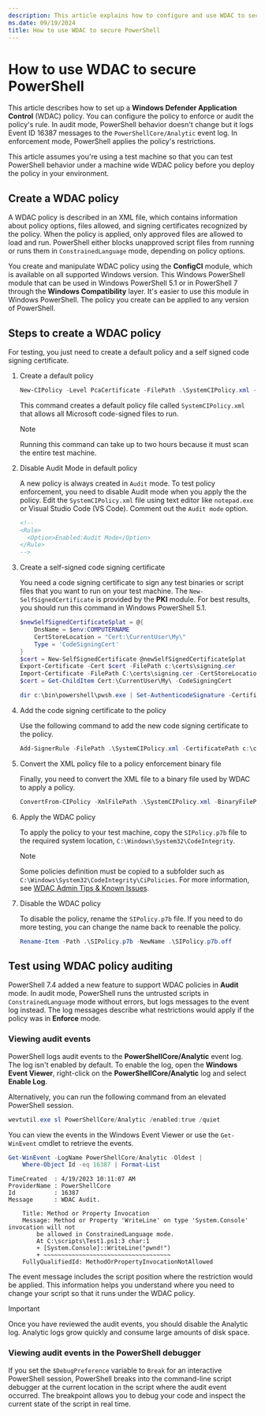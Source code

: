 ```yaml
---
description: This article explains how to configure and use WDAC to secure PowerShell.
ms.date: 09/19/2024
title: How to use WDAC to secure PowerShell
---
```

# How to use WDAC to secure PowerShell

This article describes how to set up a **Windows Defender Application Control** (WDAC) policy. You
can configure the policy to enforce or audit the policy's rule. In audit mode, PowerShell behavior
doesn't change but it logs Event ID 16387 messages to the `PowerShellCore/Analytic` event log. In
enforcement mode, PowerShell applies the policy's restrictions.

This article assumes you're using a test machine so that you can test PowerShell behavior
under a machine wide WDAC policy before you deploy the policy in your environment.

## Create a WDAC policy

A WDAC policy is described in an XML file, which contains information about policy options, files
allowed, and signing certificates recognized by the policy. When the policy is applied, only
approved files are allowed to load and run. PowerShell either blocks unapproved script files from
running or runs them in `ConstrainedLanguage` mode, depending on policy options.

You create and manipulate WDAC policy using the **ConfigCI** module, which is available on all
supported Windows version. This Windows PowerShell module that can be used in Windows PowerShell 5.1
or in PowerShell 7 through the **Windows Compatibility** layer. It's easier to use this module in
Windows PowerShell. The policy you create can be applied to any version of PowerShell.

## Steps to create a WDAC policy

For testing, you just need to create a default policy and a self signed code signing certificate.

1. Create a default policy

   ```powershell
   New-CIPolicy -Level PcaCertificate -FilePath .\SystemCIPolicy.xml -UserPEs
   ```

   This command creates a default policy file called `SystemCIPolicy.xml` that allows all Microsoft
   code-signed files to run.

   > [!NOTE]
   > Running this command can take up to two hours because it must scan the entire test machine.

1. Disable Audit Mode in default policy

   A new policy is always created in `Audit` mode. To test policy enforcement, you need to disable
   Audit mode when you apply the the policy. Edit the `SystemCIPolicy.xml` file using text editor
   like `notepad.exe` or Visual Studio Code (VS Code). Comment out the `Audit mode` option.

   ```XML
   <!--
   <Rule>
     <Option>Enabled:Audit Mode</Option>
   </Rule>
   -->
   ```

1. Create a self-signed code signing certificate

   You need a code signing certificate to sign any test binaries or script files that you want to
   run on your test machine. The `New-SelfSignedCertificate` is provided by the **PKI** module. For
   best results, you should run this command in Windows PowerShell 5.1.

   ```powershell
   $newSelfSignedCertificateSplat = @{
       DnsName = $env:COMPUTERNAME
       CertStoreLocation = "Cert:\CurrentUser\My\"
       Type = 'CodeSigningCert'
   }
   $cert = New-SelfSignedCertificate @newSelfSignedCertificateSplat
   Export-Certificate -Cert $cert -FilePath c:\certs\signing.cer
   Import-Certificate -FilePath C:\certs\signing.cer -CertStoreLocation "Cert:\CurrentUser\Root\"
   $cert = Get-ChildItem Cert:\CurrentUser\My\ -CodeSigningCert

   dir c:\bin\powershell\pwsh.exe | Set-AuthenticodeSignature -Certificate $cert
   ```

1. Add the code signing certificate to the policy

   Use the following command to add the new code signing certificate to the policy.

   ```powershell
   Add-SignerRule -FilePath .\SystemCIPolicy.xml -CertificatePath c:\certs\signing.cer -User
   ```

1. Convert the XML policy file to a policy enforcement binary file

   Finally, you need to convert the XML file to a binary file used by WDAC to apply a policy.

   ```powershell
   ConvertFrom-CIPolicy -XmlFilePath .\SystemCIPolicy.xml -BinaryFilePath .\SIPolicy.p7b
   ```

1. Apply the WDAC policy

   To apply the policy to your test machine, copy the `SIPolicy.p7b` file to the required system
   location, `C:\Windows\System32\CodeIntegrity`.

   > [!NOTE]
   > Some policies definition must be copied to a subfolder such as
   > `C:\Windows\System32\CodeIntegrity\CiPolicies`. For more information, see
   > [WDAC Admin Tips & Known Issues][01].

1. Disable the WDAC policy

   To disable the policy, rename the `SIPolicy.p7b` file. If you need to do more testing, you can
   change the name back to reenable the policy.

   ```powershell
   Rename-Item -Path .\SIPolicy.p7b -NewName .\SIPolicy.p7b.off
   ```

## Test using WDAC policy auditing

PowerShell 7.4 added a new feature to support WDAC policies in **Audit** mode. In audit mode,
PowerShell runs the untrusted scripts in `ConstrainedLanguage` mode without errors, but logs
messages to the event log instead. The log messages describe what restrictions would apply if the
policy was in **Enforce** mode.

### Viewing audit events

PowerShell logs audit events to the **PowerShellCore/Analytic** event log. The log isn't enabled by
default. To enable the log, open the **Windows Event Viewer**, right-click on the
**PowerShellCore/Analytic** log and select **Enable Log**.

Alternatively, you can run the following command from an elevated PowerShell session.

```powershell
wevtutil.exe sl PowerShellCore/Analytic /enabled:true /quiet
```

You can view the events in the Windows Event Viewer or use the `Get-WinEvent` cmdlet to retrieve the
events.

```powershell
Get-WinEvent -LogName PowerShellCore/Analytic -Oldest |
    Where-Object Id -eq 16387 | Format-List
```

```Output
TimeCreated  : 4/19/2023 10:11:07 AM
ProviderName : PowerShellCore
Id           : 16387
Message      : WDAC Audit.

    Title: Method or Property Invocation
    Message: Method or Property 'WriteLine' on type 'System.Console' invocation will not
        be allowed in ConstrainedLanguage mode.
        At C:\scripts\Test1.ps1:3 char:1
        + [System.Console]::WriteLine("pwnd!")
        + ~~~~~~~~~~~~~~~~~~~~~~~~~~~~~~~~~~~~
    FullyQualifiedId: MethodOrPropertyInvocationNotAllowed
```

The event message includes the script position where the restriction would be applied. This
information helps you understand where you need to change your script so that it runs under the WDAC
policy.

> [!IMPORTANT]
> Once you have reviewed the audit events, you should disable the Analytic log. Analytic logs grow
> quickly and consume large amounts of disk space.

### Viewing audit events in the PowerShell debugger

If you set the `$DebugPreference` variable to `Break` for an interactive PowerShell session,
PowerShell breaks into the command-line script debugger at the current location in the script where
the audit event occurred. The breakpoint allows you to debug your code and inspect the current state
of the script in real time.

<!-- link references -->
[01]: /windows/security/application-security/application-control/windows-defender-application-control/operations/known-issues
